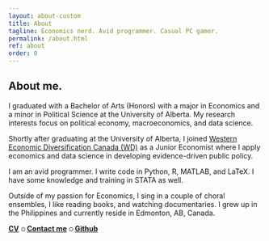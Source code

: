 ```yaml
---
layout: about-custom
title: About
tagline: Economics nerd. Avid programmer. Casual PC gamer.
permalink: /about.html
ref: about
order: 0
---
```

## About me.
I graduated with a Bachelor of Arts (Honors) with a major in Economics and a minor in Political Science at the University of Alberta. My research interests focus on political economy, macroeconomics, and data science. 

Shortly after graduating at the University of Alberta, I joined [Western Economic Diversification Canada (WD)](https://www.wd-deo.gc.ca/eng/home.asp) as a Junior Economist where 
I apply economics and data science in developing evidence-driven public policy. 

I am an avid programmer. I write code in Python, R, MATLAB, and LaTeX. I have some knowledge and training in STATA as well. 

Outside of my passion for Economics, I sing in a couple of choral ensembles, I like reading books, and watching documentaries. I grew up in the Philippines and currently reside in Edmonton, AB, Canada.

[**CV**](LJ-Valencia-CV.pdf) <font size="1"> ○ </font> [**Contact me**](mailto:lebjenri@ualberta.ca) <font size="1"> ○ </font> [**Github**](https://github.com/lj-valencia)

